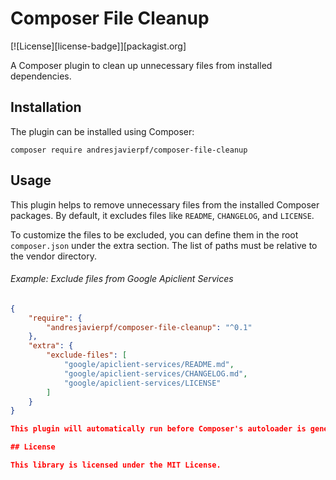 # Composer File Cleanup

[![License][license-badge]][packagist.org]

A Composer plugin to clean up unnecessary files from installed dependencies.

## Installation

The plugin can be installed using Composer:

```shell
composer require andresjavierpf/composer-file-cleanup
```

## Usage

This plugin helps to remove unnecessary files from the installed Composer packages. By default, it excludes files like `README`, `CHANGELOG`, and `LICENSE`.

To customize the files to be excluded, you can define them in the root `composer.json` under the extra section. The list of paths must be relative to the vendor directory.

###### Example: Exclude files from Google Apiclient Services

```json
{
    "require": {
        "andresjavierpf/composer-file-cleanup": "^0.1"
    },
    "extra": {
        "exclude-files": [
            "google/apiclient-services/README.md",
            "google/apiclient-services/CHANGELOG.md",
            "google/apiclient-services/LICENSE"
        ]
    }
}

This plugin will automatically run before Composer's autoloader is generated, ensuring that the specified files are removed from the autoload map. Please note that this plugin only operates on the root `composer.json`.

## License

This library is licensed under the MIT License.
```
